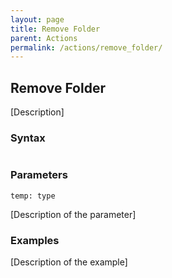 ```yaml
---
layout: page
title: Remove Folder
parent: Actions
permalink: /actions/remove_folder/
---
```


## Remove Folder

[Description]

### Syntax

```js

```

### Parameters

`temp: type`

[Description of the parameter]

### Examples

[Description of the example]

```js

```

